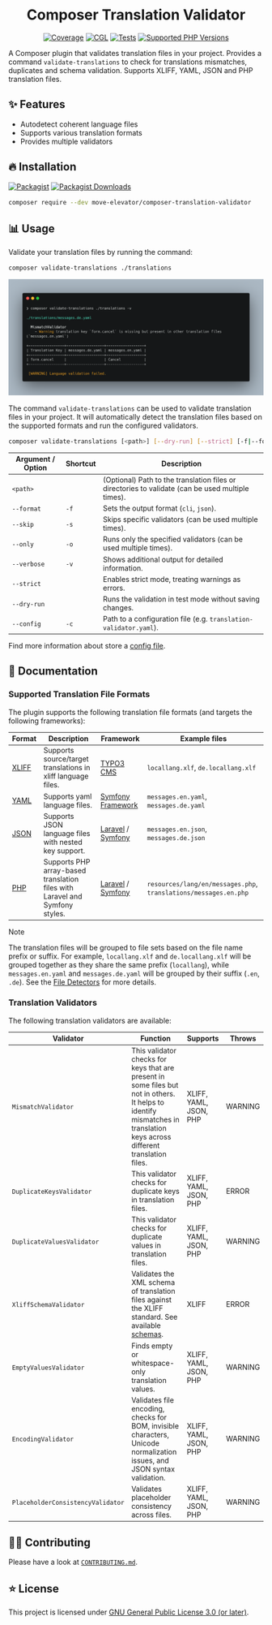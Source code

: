 <div align="center">

# Composer Translation Validator

[![Coverage](https://img.shields.io/coverallsCoverage/github/move-elevator/composer-translation-validator?logo=coveralls)](https://coveralls.io/github/move-elevator/composer-translation-validator)
[![CGL](https://img.shields.io/github/actions/workflow/status/move-elevator/composer-translation-validator/cgl.yml?label=cgl&logo=github)](https://github.com/move-elevator/composer-translation-validator/actions/workflows/cgl.yml)
[![Tests](https://img.shields.io/github/actions/workflow/status/move-elevator/composer-translation-validator/tests.yml?label=tests&logo=github)](https://github.com/move-elevator/composer-translation-validator/actions/workflows/tests.yml)
[![Supported PHP Versions](https://img.shields.io/packagist/dependency-v/move-elevator/composer-translation-validator/php?logo=php)](https://packagist.org/packages/move-elevator/composer-translation-validator)

</div>

A Composer plugin that validates translation files in your project.
Provides a command `validate-translations` to check for translations mismatches, duplicates and schema validation.
Supports XLIFF, YAML, JSON and PHP translation files.

## ✨ Features

* Autodetect coherent language files
* Supports various translation formats
* Provides multiple validators

## 🔥 Installation

[![Packagist](https://img.shields.io/packagist/v/move-elevator/composer-translation-validator?label=version&logo=packagist)](https://packagist.org/packages/move-elevator/composer-translation-validator)
[![Packagist Downloads](https://img.shields.io/packagist/dt/move-elevator/composer-translation-validator?color=brightgreen)](https://packagist.org/packages/move-elevator/composer-translation-validator)


```bash
composer require --dev move-elevator/composer-translation-validator
```

## 📊 Usage

Validate your translation files by running the command:

```bash
composer validate-translations ./translations
```

![console.png](docs/console.png)

The command `validate-translations` can be used to validate translation files in your project. It will automatically detect the translation files based on the supported formats and run the configured validators.

```bash
composer validate-translations [<path>] [--dry-run] [--strict] [-f|--format cli|json] [-s|--skip VALIDATOR] [-o|--only VALIDATOR] [-v|--verbose]
```

| Argument / Option         | Shortcut | Description                                                                                       |
|--------------------------|----------|---------------------------------------------------------------------------------------------------|
| `<path>`                 |          | (Optional) Path to the translation files or directories to validate (can be used multiple times). |
| `--format`               | `-f`     | Sets the output format (`cli`, `json`).                                                           |
| `--skip`                 | `-s`     | Skips specific validators (can be used multiple times).                                           |
| `--only`                 | `-o`     | Runs only the specified validators (can be used multiple times).                                  |
| `--verbose`              | `-v`     | Shows additional output for detailed information.                                                 |
| `--strict`               |          | Enables strict mode, treating warnings as errors.                                                 |
| `--dry-run`              |          | Runs the validation in test mode without saving changes.                                          |
| `--config`               | `-c`     | Path to a configuration file (e.g. `translation-validator.yaml`).                                 |

Find more information about store a [config file](docs/config-file.md).

## 📝 Documentation

### Supported Translation File Formats

The plugin supports the following translation file formats (and targets the following frameworks):

| Format                                       | Description                                                                                                  | Framework | Example files                          |
|----------------------------------------------|--------------------------------------------------------------------------------------------------------------|-----------|----------------------------------------|
| [XLIFF](https://en.wikipedia.org/wiki/XLIFF) | Supports source/target translations in xliff language files. | [TYPO3 CMS](https://typo3.org/)          | `locallang.xlf`, `de.locallang.xlf`    |
| [YAML](https://en.wikipedia.org/wiki/YAML)   | Supports yaml language files.                     | [Symfony Framework](https://symfony.com/)          | `messages.en.yaml`, `messages.de.yaml` |
| [JSON](https://en.wikipedia.org/wiki/JSON)   | Supports JSON language files with nested key support.                     | [Laravel](https://laravel.com/) / [Symfony](https://symfony.com/)          | `messages.en.json`, `messages.de.json` |
| [PHP](https://www.php.net/manual/en/language.types.array.php)   | Supports PHP array-based translation files with Laravel and Symfony styles.                     | [Laravel](https://laravel.com/) / [Symfony](https://symfony.com/)          | `resources/lang/en/messages.php`, `translations/messages.en.php` |

> [!NOTE]
> The translation files will be grouped to file sets based on the file name prefix or suffix. For example, `locallang.xlf` and `de.locallang.xlf` will be grouped together as they share the same prefix (`locallang`), while `messages.en.yaml` and `messages.de.yaml` will be grouped by their suffix (`.en`, `.de`). See the [File Detectors](docs/file-detector.md) for more details.

### Translation Validators

The following translation validators are available:

| Validator                  | Function                                                                                                                                                                 | Supports    | Throws  |
|----------------------------|--------------------------------------------------------------------------------------------------------------------------------------------------------------------------|-------------|---------|
| `MismatchValidator`        | This validator checks for keys that are present in some files but not in others. It helps to identify mismatches in translation keys across different translation files. | XLIFF, YAML, JSON, PHP | WARNING   |
| `DuplicateKeysValidator`   | This validator checks for duplicate keys in translation files.                                                                                                           | XLIFF, YAML, JSON, PHP       | ERROR   |
| `DuplicateValuesValidator` | This validator checks for duplicate values in translation files.                                                                                                         | XLIFF, YAML, JSON, PHP     | WARNING |
| `XliffSchemaValidator`     | Validates the XML schema of translation files against the XLIFF standard. See available [schemas](https://github.com/symfony/translation/tree/6.4/Resources/schemas).    | XLIFF       | ERROR   |
| `EmptyValuesValidator`      | Finds empty or whitespace-only translation values.                                                                                                                       | XLIFF, YAML, JSON, PHP              | WARNING        |
| `EncodingValidator`        | Validates file encoding, checks for BOM, invisible characters, Unicode normalization issues, and JSON syntax validation.                                               | XLIFF, YAML, JSON, PHP | WARNING |
| `PlaceholderConsistencyValidator`                                | Validates placeholder consistency across files.                                                                                                                          | XLIFF, YAML, JSON, PHP     | WARNING |

## 🧑‍💻 Contributing

Please have a look at [`CONTRIBUTING.md`](CONTRIBUTING.md).

## ⭐ License

This project is licensed under [GNU General Public License 3.0 (or later)](LICENSE).

